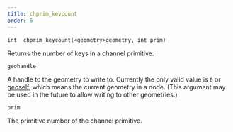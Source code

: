 ```yaml
---
title: chprim_keycount
order: 6
---
```

`int  chprim_keycount(<geometry>geometry, int prim)`

Returns the number of keys in a channel primitive.

`geohandle`

A handle to the geometry to write to. Currently the only valid value is `0` or [geoself](../geometry/geoself "Returns a handle to the current geometry."), which means the current geometry in a node. (This argument may be used in the future to allow writing to other geometries.)

`prim`

The primitive number of the channel primitive.
